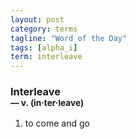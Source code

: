 ```yaml
---
layout: post
category: terms
tagline: "Word of the Day"
tags: [alpha_i]
term: interleave
---
```


<h3>Interleave<br/> <small>&mdash; v. (in<span>&middot;</span>ter<span>&middot;</span>leave)</small></h3>
<p><ol>
<li>to come and go</li>
</ol></p>
